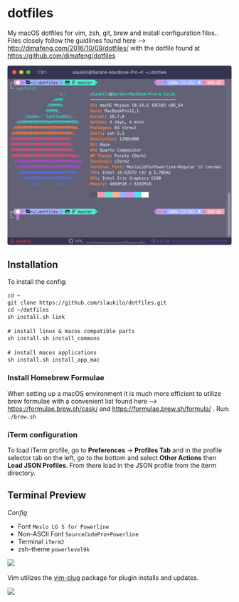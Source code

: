 # dotfiles
My macOS dotfiles for vim, zsh, git, brew and install configuration files..
Files closely follow the guidlines found here --> http://dimafeng.com/2016/10/09/dotfiles/ with the dotfile found at https://github.com/dimafeng/dotfiles

![](screenshots/iterm_preview.png)

## Installation ##
To install the config:
```
cd ~
git clone https://github.com/slaukilo/dotfiles.git
cd ~/dotfiles
sh install.sh link

# install linux & macos compatible parts
sh install.sh install_commons

# install macos applications
sh install.sh install_app_mac
```
### Install Homebrew Formulae ###
When setting up a macOS environment it is much more efficient to utilize brew formulae with a convenient list found here --> https://formulae.brew.sh/cask/ and https://formulae.brew.sh/formula/ . Run:
```./brew.sh```

### iTerm configuration ###
To load iTerm profile, go to __Preferences__ -> __Profiles Tab__ and in the profile selector tab on the left, go to the bottom and select __Other Actions__ then __Load JSON Profiles__. From there load in the JSON profile from the iterm directory.

## Terminal Preview ##
*Config*
* Font ```Meslo LG S for Powerline```
* Non-ASCII Font ```SourceCodePro+Powerline```
* Terminal ```iTerm2```
* zsh-theme ```powerlevel9k```


![](screenshots/vim_preview.png)

Vim utilizes the [vim-plug](https://github.com/junegunn/vim-plug) package for plugin installs and updates.

![](screenshots/brew_preview.png)
